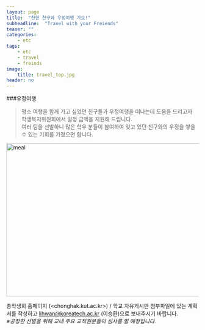 ```yaml
---
layout: page
title:  "친한 친구와 우정여행 가요!"
subheadline:  "Travel with your Freiends"
teaser: ""
categories:
    - etc
tags:
    - etc
    - travel
    - freinds
image:
    title: travel_top.jpg
header: no
---
```


###우정여행

> 평소 여행을 함께 가고 싶었던 친구들과 우정여행을 떠나는데 도움을 드리고자 학생복지위원회에서 일정 금액을 지원해 드립니다.   
여러 팀을 선발하니 많은 학우 분들이 참여하여 잊고 있던 친구와의 우정을 쌓을 수 있는 기회를 가졌으면 합니다.

<img src="https://kknn8.github.io/images/travel.bmp" width="600" height="400" alt="meal" />

총학생회 홈페이지 
(<chonghak.kut.ac.kr>) / 학교 자유게시판 첨부파일에 있는 계획서를 작성하고 lihwan@koreatech.ac.kr (이승환)으로 보내주시기 바랍니다.   
*※공정한 선발을 위해 교내 주요 교직원분들이 심사를 할 예정입니다.*
